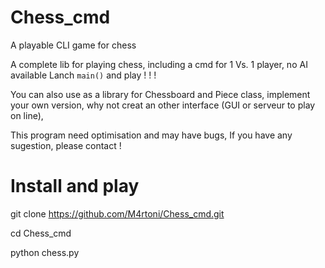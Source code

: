 # Chess_cmd
A playable CLI game for chess

A complete lib for playing chess, including a cmd for 1 Vs. 1 player, no AI available
Lanch `main()` and play ! ! !

You can also use as a library for Chessboard and Piece class, implement your own version, why not creat an other interface (GUI or serveur to play on line),

This program need optimisation and may have bugs, 
If you have any sugestion, please contact !

# Install and play

git clone https://github.com/M4rtoni/Chess_cmd.git

cd Chess_cmd

python chess.py
